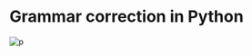 # Grammar correction in Python
![p](https://github.com/user-attachments/assets/8f300184-45ae-4e23-9861-523a957a8a8d)
